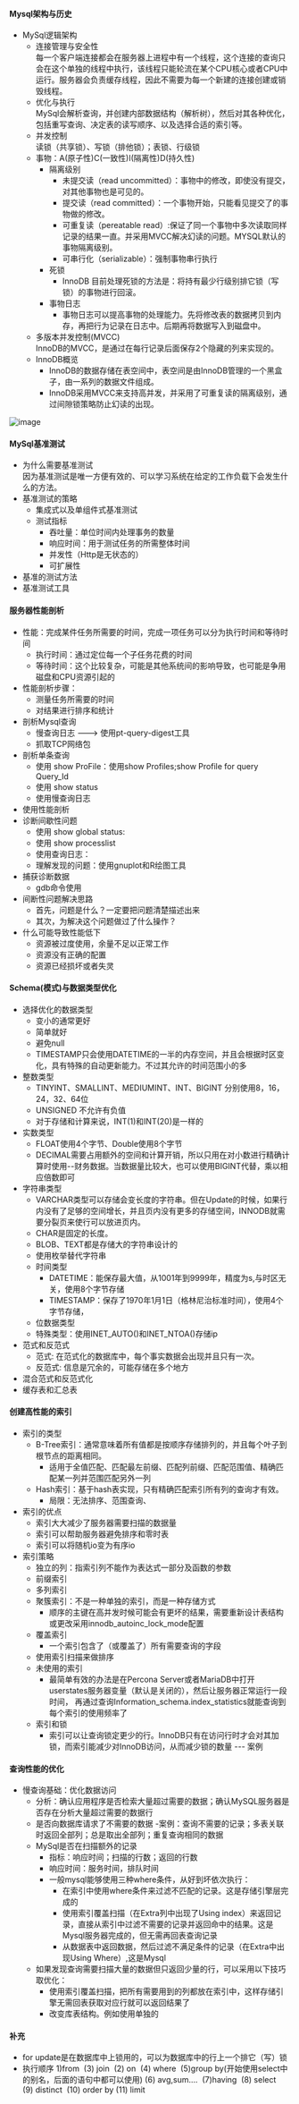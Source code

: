 #### Mysql架构与历史
- MySql逻辑架构
    - 连接管理与安全性<br>
        每一个客户端连接都会在服务器上进程中有一个线程，这个连接的查询只会在这个单独的线程中执行，该线程只能轮流在某个CPU核心或者CPU中运行。服务器会负责缓存线程，因此不需要为每一个新建的连接创建或销毁线程。
    - 优化与执行<br>
        MySql会解析查询，并创建内部数据结构（解析树），然后对其各种优化，包括重写查询、决定表的读写顺序、以及选择合适的索引等。
    - 并发控制<br>
        读锁（共享锁）、写锁（排他锁）；表锁、行级锁
    - 事物：A(原子性)C(一致性)I(隔离性)D(持久性)<br>  
        - 隔离级别<br/>
            - 未提交读（read uncommitted）：事物中的修改，即使没有提交，对其他事物也是可见的。
            - 提交读（read committed）：一个事物开始，只能看见提交了的事物做的修改。
            - 可重复读（pereatable read）:保证了同一个事物中多次读取同样记录的结果一直。并采用MVCC解决幻读的问题。MYSQL默认的事物隔离级别。
            - 可串行化（serializable）：强制事物串行执行 
        - 死锁<br/>
            - InnoDB 目前处理死锁的方法是：将持有最少行级别排它锁（写锁）的事物进行回滚。
        - 事物日志<br/>
            - 事物日志可以提高事物的处理能力。先将修改表的数据拷贝到内存，再把行为记录在日志中。后期再将数据写入到磁盘中。 
    - 多版本并发控制(MVCC)<br/>
        InnoDB的MVCC，是通过在每行记录后面保存2个隐藏的列来实现的。
    - InnoDB概览
        - InnoDB的数据存储在表空间中，表空间是由InnoDB管理的一个黑盒子，由一系列的数据文件组成。
        - InnoDB采用MVCC来支持高并发，并采用了可重复读的隔离级别，通过间隙锁策略防止幻读的出现。
               
    

![image](https://github.com/ButBueatiful/dotvim/raw/master/screenshots/v)




#### MySql基准测试
- 为什么需要基准测试<br/>
    因为基准测试是唯一方便有效的、可以学习系统在给定的工作负载下会发生什么的方法。
- 基准测试的策略<br/>
    - 集成式以及单组件式基准测试
    - 测试指标<br/>
        - 吞吐量：单位时间内处理事务的数量
        - 响应时间：用于测试任务的所需整体时间
        - 并发性（Http是无状态的）
        - 可扩展性
- 基准的测试方法<br/>
- 基准测试工具<br/>

    
   
 
#### 服务器性能剖析
- 性能：完成某件任务所需要的时间，完成一项任务可以分为执行时间和等待时间
    - 执行时间：通过定位每一个子任务花费的时间
    - 等待时间：这个比较复杂，可能是其他系统间的影响导致，也可能是争用磁盘和CPU资源引起的
- 性能剖析步骤：
    - 测量任务所需要的时间
    - 对结果进行排序和统计
- 剖析Mysql查询
    - 慢查询日志 ---> 使用pt-query-digest工具
    - 抓取TCP网络包
- 剖析单条查询
    - 使用 show ProFile：使用show Profiles;show Profile for query Query_Id
    - 使用 show status
    - 使用慢查询日志
- 使用性能剖析
- 诊断间歇性问题
    - 使用 show global status:
    - 使用 show processlist
    - 使用查询日志：
    - 理解发现的问题：使用gnuplot和R绘图工具
- 捕获诊断数据
    - gdb命令使用
- 间断性问题解决思路
    - 首先，问题是什么？一定要把问题清楚描述出来
    - 其次，为解决这个问题做过了什么操作？
- 什么可能导致性能低下
    - 资源被过度使用，余量不足以正常工作
    - 资源没有正确的配置
    - 资源已经损坏或者失灵


#### Schema(模式)与数据类型优化
- 选择优化的数据类型
    - 变小的通常更好
    - 简单就好
    - 避免null
    - TIMESTAMP只会使用DATETIME的一半的内存空间，并且会根据时区变化，具有特殊的自动更新能力。不过其允许的时间范围小的多
- 整数类型
    - TINYINT、SMALLINT、MEDIUMINT、INT、BIGINT 分别使用8，16，24，32、64位
    - UNSIGNED 不允许有负值
    - 对于存储和计算来说，INT(1)和INT(20)是一样的
- 实数类型
    - FLOAT使用4个字节、Double使用8个字节
    - DECIMAL需要占用额外的空间和计算开销，所以只用在对小数进行精确计算时使用--财务数据。当数据量比较大，也可以使用BIGINT代替，乘以相应倍数即可
- 字符串类型
    - VARCHAR类型可以存储会变长度的字符串。但在Update的时候，如果行内没有了足够的空间增长，并且页内没有更多的存储空间，INNODB就需要分裂页来使行可以放进页内。
    - CHAR是固定的长度。
    - BLOB、TEXT都是存储大的字符串设计的
    - 使用枚举替代字符串
    - 时间类型
        - DATETIME：能保存最大值，从1001年到9999年，精度为s,与时区无关，使用8个字节存储
        - TIMESTAMP：保存了1970年1月1日（格林尼治标准时间），使用4个字节存储，
    - 位数据类型
    - 特殊类型：使用INET_AUTO()和INET_NTOA()存储ip    
- 范式和反范式
    - 范式: 在范式化的数据库中，每个事实数据会出现并且只有一次。
    - 反范式: 信息是冗余的，可能存储在多个地方
- 混合范式和反范式化
- 缓存表和汇总表
    
    
    
#### 创建高性能的索引
- 索引的类型
    - B-Tree索引：通常意味着所有值都是按顺序存储排列的，并且每个叶子到根节点的距离相同。
        - 适用于全值匹配、匹配最左前缀、匹配列前缀、匹配范围值、精确匹配某一列并范围匹配另外一列
    - Hash索引：基于hash表实现，只有精确匹配索引所有列的查询才有效。
        - 局限：无法排序、范围查询、
- 索引的优点
    - 索引大大减少了服务器需要扫描的数据量
    - 索引可以帮助服务器避免排序和零时表
    - 索引可以将随机io变为有序io
- 索引策略
    - 独立的列：指索引列不能作为表达式一部分及函数的参数
    - 前缀索引
    - 多列索引
    - 聚簇索引：不是一种单独的索引，而是一种存储方式
        - 顺序的主键在高并发时候可能会有更坏的结果，需要重新设计表结构或更改采用innodb_autoinc_lock_mode配置
    - 覆盖索引
        - 一个索引包含了（或覆盖了）所有需要查询的字段
    - 使用索引扫描来做排序
    - 未使用的索引
        - 最简单有效的办法是在Percona Server或者MariaDB中打开userstates服务器变量（默认是关闭的），然后让服务器正常运行一段时间，
        再通过查询Information_schema.index_statistics就能查询到每个索引的使用频率了
    - 索引和锁
        - 索引可以让查询锁定更少的行。InnoDB只有在访问行时才会对其加锁，而索引能减少对InnoDB访问，从而减少锁的数量
--- 案例
        
       


#### 查询性能的优化
- 慢查询基础：优化数据访问
    - 分析：确认应用程序是否检索大量超过需要的数据；确认MySQL服务器是否存在分析大量超过需要的数据行
    - 是否向数据库请求了不需要的数据
        -案例：查询不需要的记录；多表关联时返回全部列；总是取出全部列；重复查询相同的数据
    - MySql是否在扫描额外的记录
        - 指标：响应时间；扫描的行数；返回的行数
        - 响应时间：服务时间，排队时间
        - 一般mysql能够使用三种where条件，从好到坏依次执行：
            - 在索引中使用where条件来过滤不匹配的记录。这是存储引擎层完成的
            - 使用索引覆盖扫描（在Extra列中出现了Using index）来返回记录，直接从索引中过滤不需要的记录并返回命中的结果。这是Mysql服务器完成的，但无需再回表查询记录
            - 从数据表中返回数据，然后过滤不满足条件的记录（在Extra中出现Using Where）,这是Mysql
    - 如果发现查询需要扫描大量的数据但只返回少量的行，可以采用以下技巧取优化：
        - 使用索引覆盖扫描，把所有需要用到的列都放在索引中，这样存储引擎无需回表获取对应行就可以返回结果了
        - 改变库表结构。例如使用单独的


#### 



#### 补充
- for update是在数据库中上锁用的，可以为数据库中的行上一个排它（写）锁
- 执行顺序
1)from 
(3) join 
(2) on 
(4) where 
(5)group by(开始使用select中的别名，后面的语句中都可以使用)
(6) avg,sum.... 
(7)having 
(8) select 
(9) distinct 
(10) order by
(11) limit 

